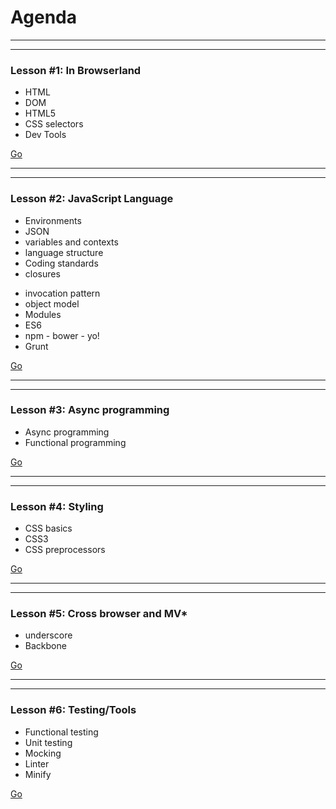 Agenda
======

---
---

### Lesson #1: In Browserland

* HTML
* DOM
* HTML5
* CSS selectors
* Dev Tools

[Go](lesson1.html)

---
---

### Lesson #2: JavaScript Language

<div class="two-columns">
<div>
<ul>
    <li>Environments</li>
    <li>JSON</li>
    <li>variables and contexts</li>
    <li>language structure</li>
    <li>Coding standards</li>
    <li>closures</li>
</ul>
</div>
<div>
<ul>
    <li>invocation pattern</li>
    <li>object model</li>
    <li>Modules</li>
    <li>ES6</li>
    <li>npm - bower - yo!</li>
    <li>Grunt</li>
</ul>
</div>
</div>

[Go](lesson2.html)

---
---

### Lesson #3: Async programming

* Async programming
* Functional programming

[Go](lesson3.html)

---
---

### Lesson #4: Styling

* CSS basics
* CSS3
* CSS preprocessors

[Go](lesson4.html)

---
---

### Lesson #5: Cross browser and MV*

* underscore
* Backbone

[Go](lesson5.html)

---
---

### Lesson #6: Testing/Tools

* Functional testing
* Unit testing
* Mocking
* Linter
* Minify

[Go](lesson6.html)
